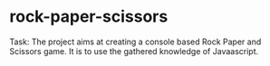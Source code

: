 # rock-paper-scissors
Task: The project aims at creating a console based Rock Paper and Scissors game.
It is to use the gathered knowledge of Javaascript.